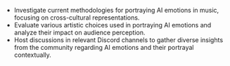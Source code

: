 - Investigate current methodologies for portraying AI emotions in music, focusing on cross-cultural representations.
- Evaluate various artistic choices used in portraying AI emotions and analyze their impact on audience perception.
- Host discussions in relevant Discord channels to gather diverse insights from the community regarding AI emotions and their portrayal contextually.